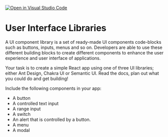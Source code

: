 [![Open in Visual Studio Code](https://classroom.github.com/assets/open-in-vscode-f059dc9a6f8d3a56e377f745f24479a46679e63a5d9fe6f495e02850cd0d8118.svg)](https://classroom.github.com/online_ide?assignment_repo_id=6823162&assignment_repo_type=AssignmentRepo)
# User Interface Libraries

A UI component library is a set of ready-made UI components code-blocks such as buttons, inputs, menus and so on. Developers are able to use these different building blocks to create different components to enhance the user experience and user interface of applications.

Your task is to create a simple React app using one of three UI libraries; either Ant Design, Chakra UI or Semantic UI. Read the docs, plan out what you could do and get building!

Include the following components in your app:

- A button
- A controlled text input
- A range input
- A switch
- An alert that is controlled by a button.
- A menu
- A modal
